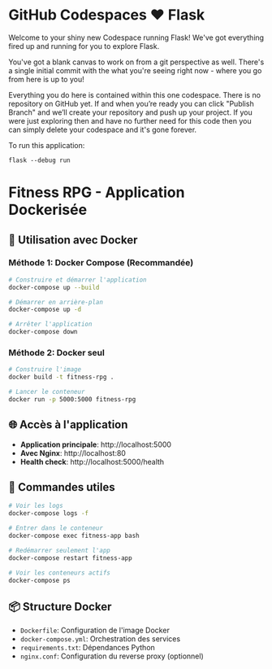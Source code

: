 # GitHub Codespaces ♥️ Flask

Welcome to your shiny new Codespace running Flask! We've got everything fired up and running for you to explore Flask.

You've got a blank canvas to work on from a git perspective as well. There's a single initial commit with the what you're seeing right now - where you go from here is up to you!

Everything you do here is contained within this one codespace. There is no repository on GitHub yet. If and when you’re ready you can click "Publish Branch" and we’ll create your repository and push up your project. If you were just exploring then and have no further need for this code then you can simply delete your codespace and it's gone forever.

To run this application:

```
flask --debug run
```

# Fitness RPG - Application Dockerisée

## 🐳 Utilisation avec Docker

### Méthode 1: Docker Compose (Recommandée)

```bash
# Construire et démarrer l'application
docker-compose up --build

# Démarrer en arrière-plan
docker-compose up -d

# Arrêter l'application
docker-compose down
```

### Méthode 2: Docker seul

```bash
# Construire l'image
docker build -t fitness-rpg .

# Lancer le conteneur
docker run -p 5000:5000 fitness-rpg
```

## 🌐 Accès à l'application

- **Application principale**: http://localhost:5000
- **Avec Nginx**: http://localhost:80
- **Health check**: http://localhost:5000/health

## 🔧 Commandes utiles

```bash
# Voir les logs
docker-compose logs -f

# Entrer dans le conteneur
docker-compose exec fitness-app bash

# Redémarrer seulement l'app
docker-compose restart fitness-app

# Voir les conteneurs actifs
docker-compose ps
```

## 📦 Structure Docker

- `Dockerfile`: Configuration de l'image Docker
- `docker-compose.yml`: Orchestration des services
- `requirements.txt`: Dépendances Python
- `nginx.conf`: Configuration du reverse proxy (optionnel)
